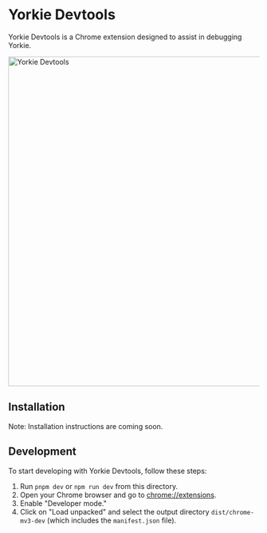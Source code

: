 # Yorkie Devtools

Yorkie Devtools is a Chrome extension designed to assist in debugging Yorkie.

<img src="https://github.com/yorkie-team/yorkie-js-sdk/assets/81357083/0de1231b-32dc-48c1-ab19-31625cd8e86d" width="660" alt="Yorkie Devtools" />

## Installation

Note: Installation instructions are coming soon.

## Development

To start developing with Yorkie Devtools, follow these steps:

1. Run `pnpm dev` or `npm run dev` from this directory.
2. Open your Chrome browser and go to [chrome://extensions](chrome://extensions).
3. Enable "Developer mode."
4. Click on "Load unpacked" and select the output directory `dist/chrome-mv3-dev` (which includes the `manifest.json` file).
